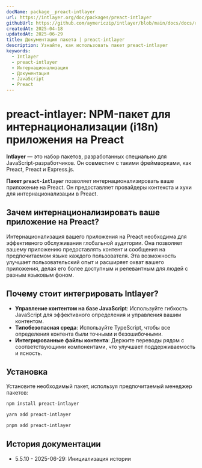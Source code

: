 ```yaml
---
docName: package__preact-intlayer
url: https://intlayer.org/doc/packages/preact-intlayer
githubUrl: https://github.com/aymericzip/intlayer/blob/main/docs/docs/ru/packages/preact-intlayer/index.md
createdAt: 2025-04-18
updatedAt: 2025-06-29
title: Документация пакета | preact-intlayer
description: Узнайте, как использовать пакет preact-intlayer
keywords:
  - Intlayer
  - preact-intlayer
  - Интернационализация
  - Документация
  - JavaScript
  - Preact
---
```


# preact-intlayer: NPM-пакет для интернационализации (i18n) приложения на Preact

**Intlayer** — это набор пакетов, разработанных специально для JavaScript-разработчиков. Он совместим с такими фреймворками, как Preact, Preact и Express.js.

**Пакет `preact-intlayer`** позволяет интернационализировать ваше приложение на Preact. Он предоставляет провайдеры контекста и хуки для интернационализации в Preact.

## Зачем интернационализировать ваше приложение на Preact?

Интернационализация вашего приложения на Preact необходима для эффективного обслуживания глобальной аудитории. Она позволяет вашему приложению предоставлять контент и сообщения на предпочитаемом языке каждого пользователя. Эта возможность улучшает пользовательский опыт и расширяет охват вашего приложения, делая его более доступным и релевантным для людей с разным языковым фоном.

## Почему стоит интегрировать Intlayer?

- **Управление контентом на базе JavaScript**: Используйте гибкость JavaScript для эффективного определения и управления вашим контентом.
- **Типобезопасная среда**: Используйте TypeScript, чтобы все определения контента были точными и безошибочными.
- **Интегрированные файлы контента**: Держите переводы рядом с соответствующими компонентами, что улучшает поддерживаемость и ясность.

## Установка

Установите необходимый пакет, используя предпочитаемый менеджер пакетов:

```bash packageManager="npm"
npm install preact-intlayer
```

```bash packageManager="yarn"
yarn add preact-intlayer
```

```bash packageManager="pnpm"
pnpm add preact-intlayer
```

## История документации

- 5.5.10 - 2025-06-29: Инициализация истории

